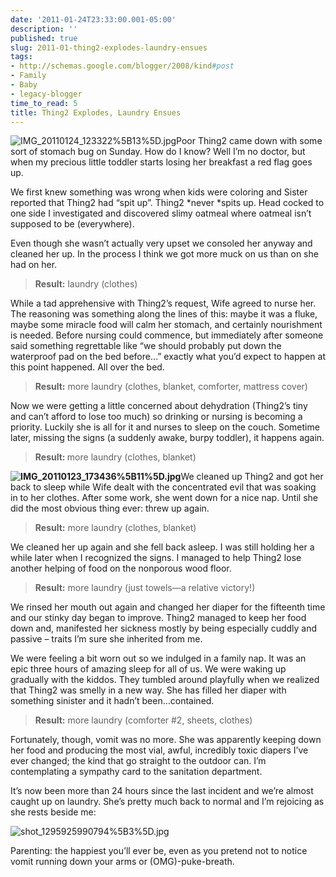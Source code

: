 ```yaml
---
date: '2011-01-24T23:33:00.001-05:00'
description: ''
published: true
slug: 2011-01-thing2-explodes-laundry-ensues
tags:
- http://schemas.google.com/blogger/2008/kind#post
- Family
- Baby
- legacy-blogger
time_to_read: 5
title: Thing2 Explodes, Laundry Ensues
---
```



![IMG_20110124_123322%5B13%5D.jpg](IMG_20110124_123322%5B13%5D.jpg)Poor Thing2 came down with some sort of stomach bug on Sunday. How do I know? Well I’m no doctor, but when my precious little toddler starts losing her breakfast a red flag goes up. 

We first knew something was wrong when kids were coloring and Sister reported that Thing2 had “spit up”. Thing2 *never *spits up. Head cocked to one side I investigated and discovered slimy oatmeal where oatmeal isn’t supposed to be (everywhere).

Even though she wasn’t actually very upset we consoled her anyway and cleaned her up. In the process I think we got more muck on us than on she had on her.
<blockquote> 

<strong>Result:</strong> laundry (clothes)
</blockquote>

While a tad apprehensive with Thing2’s request, Wife agreed to nurse her. The reasoning was something along the lines of this: maybe it was a fluke, maybe some miracle food will calm her stomach, and certainly nourishment is needed. Before nursing could commence, but immediately after someone said something regrettable like “we should probably put down the waterproof pad on the bed before…” exactly what you’d expect to happen at this point happened. All over the bed.
<blockquote> 

<strong>Result:</strong> more laundry (clothes, blanket, comforter, mattress cover)
</blockquote>

Now we were getting a little concerned about dehydration (Thing2’s tiny and can’t afford to lose too much) so drinking or nursing is becoming a priority. Luckily she is all for it and nurses to sleep on the couch. Sometime later, missing the signs (a suddenly awake, burpy toddler), it happens again.
<blockquote> 

<strong>Result: </strong>more laundry (clothes, blanket)
</blockquote>

<strong>![IMG_20110123_173436%5B11%5D.jpg](IMG_20110123_173436%5B11%5D.jpg)</strong>We cleaned up Thing2 and got her back to sleep while Wife dealt with the concentrated evil that was soaking in to her clothes. After some work, she went down for a nice nap. Until she did the most obvious thing ever: threw up again. 
<blockquote> 

<strong>Result:</strong> more laundry (clothes, blanket)
</blockquote>

We cleaned her up again and she fell back asleep. I was still holding her a while later when I recognized the signs. I managed to help Thing2 lose another helping of food on the nonporous wood floor.
<blockquote> 

<strong>Result:</strong> more laundry (just towels—a relative victory!)
</blockquote>

We rinsed her mouth out again and changed her diaper for the fifteenth time and our stinky day began to improve. Thing2 managed to keep her food down and, manifested her sickness mostly by being especially cuddly and passive – traits I’m sure she inherited from me.

We were feeling a bit worn out so we indulged in a family nap. It was an epic three hours of amazing sleep for all of us. We were waking up gradually with the kiddos. They tumbled around playfully when we realized that Thing2 was smelly in a new way. She has filled her diaper with something sinister and it hadn’t been…contained.
<blockquote> 

<strong>Result:</strong> more laundry (comforter #2, sheets, clothes)
</blockquote>

Fortunately, though, vomit was no more. She was apparently keeping down her food and producing the most vial, awful, incredibly toxic diapers I’ve ever changed; the kind that go straight to the outdoor can. I’m contemplating a sympathy card to the sanitation department.

It’s now been more than 24 hours since the last incident and we’re almost caught up on laundry. She’s pretty much back to normal and I’m rejoicing as she rests beside me:  

![shot_1295925990794%5B3%5D.jpg](shot_1295925990794%5B3%5D.jpg)

Parenting: the happiest you’ll ever be, even as you pretend not to notice vomit running down your arms or (OMG)-puke-breath.